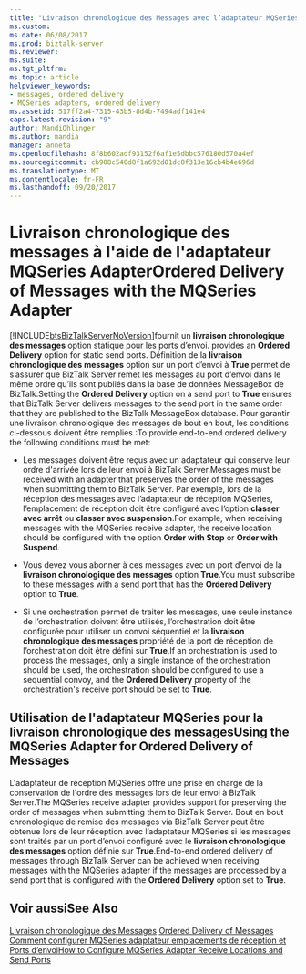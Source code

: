 ```yaml
---
title: "Livraison chronologique des Messages avec l’adaptateur MQSeries | Documents Microsoft"
ms.custom: 
ms.date: 06/08/2017
ms.prod: biztalk-server
ms.reviewer: 
ms.suite: 
ms.tgt_pltfrm: 
ms.topic: article
helpviewer_keywords:
- messages, ordered delivery
- MQSeries adapters, ordered delivery
ms.assetid: 517ff2a4-7315-43b5-8d4b-7494adf141e4
caps.latest.revision: "9"
author: MandiOhlinger
ms.author: mandia
manager: anneta
ms.openlocfilehash: 8f8b602adf93152f6af1e5dbbc576180d570a4ef
ms.sourcegitcommit: cb908c540d8f1a692d01dc8f313e16cb4b4e696d
ms.translationtype: MT
ms.contentlocale: fr-FR
ms.lasthandoff: 09/20/2017
---
```

# <a name="ordered-delivery-of-messages-with-the-mqseries-adapter"></a><span data-ttu-id="bf628-102">Livraison chronologique des messages à l'aide de l'adaptateur MQSeries Adapter</span><span class="sxs-lookup"><span data-stu-id="bf628-102">Ordered Delivery of Messages with the MQSeries Adapter</span></span>
[!INCLUDE[btsBizTalkServerNoVersion](../includes/btsbiztalkservernoversion-md.md)]<span data-ttu-id="bf628-103">fournit un **livraison chronologique des messages** option statique pour les ports d’envoi.</span><span class="sxs-lookup"><span data-stu-id="bf628-103"> provides an **Ordered Delivery** option for static send ports.</span></span> <span data-ttu-id="bf628-104">Définition de la **livraison chronologique des messages** option sur un port d’envoi à **True** permet de s’assurer que BizTalk Server remet les messages au port d’envoi dans le même ordre qu’ils sont publiés dans la base de données MessageBox de BizTalk.</span><span class="sxs-lookup"><span data-stu-id="bf628-104">Setting the **Ordered Delivery** option on a send port to **True** ensures that BizTalk Server delivers messages to the send port in the same order that they are published to the BizTalk MessageBox database.</span></span> <span data-ttu-id="bf628-105">Pour garantir une livraison chronologique des messages de bout en bout, les conditions ci-dessous doivent être remplies :</span><span class="sxs-lookup"><span data-stu-id="bf628-105">To provide end-to-end ordered delivery the following conditions must be met:</span></span>  
  
-   <span data-ttu-id="bf628-106">Les messages doivent être reçus avec un adaptateur qui conserve leur ordre d'arrivée lors de leur envoi à BizTalk Server.</span><span class="sxs-lookup"><span data-stu-id="bf628-106">Messages must be received with an adapter that preserves the order of the messages when submitting them to BizTalk Server.</span></span> <span data-ttu-id="bf628-107">Par exemple, lors de la réception des messages avec l’adaptateur de réception MQSeries, l’emplacement de réception doit être configuré avec l’option **classer avec arrêt** ou **classer avec suspension**.</span><span class="sxs-lookup"><span data-stu-id="bf628-107">For example, when receiving messages with the MQSeries receive adapter, the receive location should be configured with the option **Order with Stop** or **Order with Suspend**.</span></span>  
  
-   <span data-ttu-id="bf628-108">Vous devez vous abonner à ces messages avec un port d’envoi de la **livraison chronologique des messages** option **True**.</span><span class="sxs-lookup"><span data-stu-id="bf628-108">You must subscribe to these messages with a send port that has the **Ordered Delivery** option to **True**.</span></span>  
  
-   <span data-ttu-id="bf628-109">Si une orchestration permet de traiter les messages, une seule instance de l’orchestration doivent être utilisés, l’orchestration doit être configurée pour utiliser un convoi séquentiel et la **livraison chronologique des messages** propriété de la port de réception de l’orchestration doit être défini sur **True**.</span><span class="sxs-lookup"><span data-stu-id="bf628-109">If an orchestration is used to process the messages, only a single instance of the orchestration should be used, the orchestration should be configured to use a sequential convoy, and the **Ordered Delivery** property of the orchestration's receive port should be set to **True**.</span></span>  
  
## <a name="using-the-mqseries-adapter-for-ordered-delivery-of-messages"></a><span data-ttu-id="bf628-110">Utilisation de l'adaptateur MQSeries pour la livraison chronologique des messages</span><span class="sxs-lookup"><span data-stu-id="bf628-110">Using the MQSeries Adapter for Ordered Delivery of Messages</span></span>  
 <span data-ttu-id="bf628-111">L'adaptateur de réception MQSeries offre une prise en charge de la conservation de l'ordre des messages lors de leur envoi à BizTalk Server.</span><span class="sxs-lookup"><span data-stu-id="bf628-111">The MQSeries receive adapter provides support for preserving the order of messages when submitting them to BizTalk Server.</span></span> <span data-ttu-id="bf628-112">Bout en bout chronologique de remise des messages via BizTalk Server peut être obtenue lors de leur réception avec l’adaptateur MQSeries si les messages sont traités par un port d’envoi configuré avec le **livraison chronologique des messages** option définie sur **True**.</span><span class="sxs-lookup"><span data-stu-id="bf628-112">End-to-end ordered delivery of messages through BizTalk Server can be achieved when receiving messages with the MQSeries adapter if the messages are processed by a send port that is configured with the **Ordered Delivery** option set to **True**.</span></span>  
  
## <a name="see-also"></a><span data-ttu-id="bf628-113">Voir aussi</span><span class="sxs-lookup"><span data-stu-id="bf628-113">See Also</span></span>  
 <span data-ttu-id="bf628-114">[Livraison chronologique des Messages](../core/ordered-delivery-of-messages.md) </span><span class="sxs-lookup"><span data-stu-id="bf628-114">[Ordered Delivery of Messages](../core/ordered-delivery-of-messages.md) </span></span>  
 [<span data-ttu-id="bf628-115">Comment configurer MQSeries adaptateur emplacements de réception et Ports d’envoi</span><span class="sxs-lookup"><span data-stu-id="bf628-115">How to Configure MQSeries Adapter Receive Locations and Send Ports</span></span>](../core/how-to-configure-mqseries-adapter-receive-locations-and-send-ports.md)